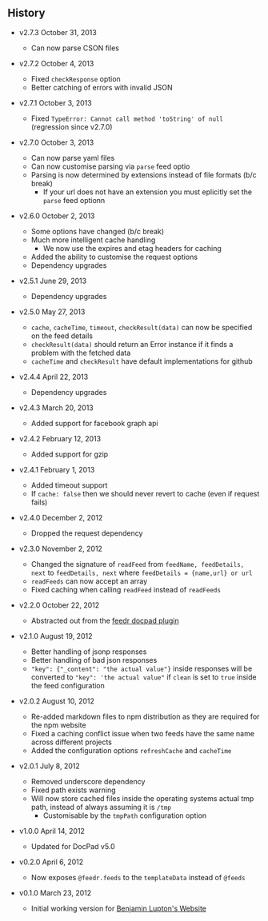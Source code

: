 ## History

- v2.7.3 October 31, 2013
	- Can now parse CSON files

- v2.7.2 October 4, 2013
	- Fixed `checkResponse` option
	- Better catching of errors with invalid JSON

- v2.7.1 October 3, 2013
	- Fixed `TypeError: Cannot call method 'toString' of null` (regression since v2.7.0)

- v2.7.0 October 3, 2013
	- Can now parse yaml files
	- Can now customise parsing via `parse` feed optio
	- Parsing is now determined by extensions instead of file formats (b/c break)
		- If your url does not have an extension you must eplicitly set the `parse` feed optionn

- v2.6.0 October 2, 2013
	- Some options have changed (b/c break)
	- Much more intelligent cache handling
		- We now use the expires and etag headers for caching
	- Added the ability to customise the request options
	- Dependency upgrades

- v2.5.1 June 29, 2013
	- Dependency upgrades

- v2.5.0 May 27, 2013
	- `cache`, `cacheTime`, `timeout`, `checkResult(data)` can now be specified on the feed details
	- `checkResult(data)` should return an Error instance if it finds a problem with the fetched data
	- `cacheTime` and `checkResult` have default implementations for github

- v2.4.4 April 22, 2013
	- Dependency upgrades

- v2.4.3 March 20, 2013
	- Added support for facebook graph api

- v2.4.2 February 12, 2013
	- Added support for gzip

- v2.4.1 February 1, 2013
	- Added timeout support
	- If `cache: false` then we should never revert to cache (even if request fails)

- v2.4.0 December 2, 2012
	- Dropped the request dependency

- v2.3.0 November 2, 2012
	- Changed the signature of `readFeed` from `feedName, feedDetails, next` to `feedDetails, next` where `feedDetails = {name,url} or url`
	- `readFeeds` can now accept an array
	- Fixed caching when calling `readFeed` instead of `readFeeds`

- v2.2.0 October 22, 2012
	- Abstracted out from the [feedr docpad plugin](http://docpad.org/plugin/feedr)

- v2.1.0 August 19, 2012
	- Better handling of jsonp responses
	- Better handling of bad json responses
	- `"key": {"_content": "the actual value"}` inside responses will be converted to `"key": 'the actual value"` if `clean` is set to `true` inside the feed configuration

- v2.0.2 August 10, 2012
	- Re-added markdown files to npm distribution as they are required for the npm website
	- Fixed a caching conflict issue when two feeds have the same name across different projects
	- Added the configuration options `refreshCache` and `cacheTime`

- v2.0.1 July 8, 2012
	- Removed underscore dependency
	- Fixed path exists warning
	- Will now store cached files inside the operating systems actual tmp path, instead of always assuming it is `/tmp`
		- Customisable by the `tmpPath` configuration option

- v1.0.0 April 14, 2012
	- Updated for DocPad v5.0

- v0.2.0 April 6, 2012
	- Now exposes `@feedr.feeds` to the `templateData` instead of `@feeds`

- v0.1.0 March 23, 2012
	- Initial working version for [Benjamin Lupton's Website](https://github.com/balupton/balupton.docpad)